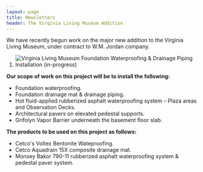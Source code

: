 ```yaml
--- 
layout: page
title: Newsletters
header: The Virginia Living Museum Addition
---
```




We have recently begun work on the major new addition to the Virginia Living Museum, under contract to W.M. Jordan company.

<ol class="newsletter-photos w225">
  <li>
    <img src="{{ 'the-virginia-living-museum.jpg' | asset_path }}" alt="Virginia Living Museum Foundation Waterproofing & Drainage Piping Installation (in-progress)">
  </li>
</ol>

**Our scope of work on this project will be to install the following:**

* Foundation waterproofing.
* Foundation drainage mat &amp; drainage piping.
* Hot fluid-applied rubberized asphalt waterproofing system – Plaza areas and Observation Decks.
* Architectural pavers on elevated pedestal supports.
* Grifolyn Vapor Barrier underneath the basement floor slab.

**The products to be used on this project as follows:**

* Cetco's Voltex Bentonite Wateproofing.
* Cetco Aquadrain 15X composite drainage mat.
* Monsey Bakor 790-11 rubberized asphalt waterproofing system &amp; pedestal paver system.
